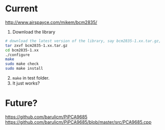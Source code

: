 # Current
http://www.airspayce.com/mikem/bcm2835/
1. Download the library
```bash
# download the latest version of the library, say bcm2835-1.xx.tar.gz, then:
tar zxvf bcm2835-1.xx.tar.gz
cd bcm2835-1.xx
./configure
make
sudo make check
sudo make install
```
2. `make` in test folder.
3. It just works?

# Future?
https://github.com/barulicm/PiPCA9685
https://github.com/barulicm/PiPCA9685/blob/master/src/PCA9685.cpp

